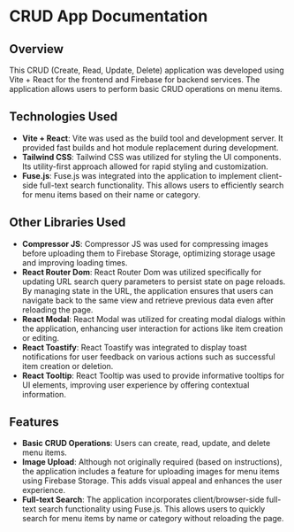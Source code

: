 # CRUD App Documentation

## Overview

This CRUD (Create, Read, Update, Delete) application was developed using Vite + React for the frontend and Firebase for backend services. The application allows users to perform basic CRUD operations on menu items.

## Technologies Used

- **Vite + React**: Vite was used as the build tool and development server. It provided fast builds and hot module replacement during development.
- **Tailwind CSS**: Tailwind CSS was utilized for styling the UI components. Its utility-first approach allowed for rapid styling and customization.
- **Fuse.js**: Fuse.js was integrated into the application to implement client-side full-text search functionality. This allows users to efficiently search for menu items based on their name or category.

## Other Libraries Used

- **Compressor JS**: Compressor JS was used for compressing images before uploading them to Firebase Storage, optimizing storage usage and improving loading times.
- **React Router Dom**: React Router Dom was utilized specifically for updating URL search query parameters to persist state on page reloads. By managing state in the URL, the application ensures that users can navigate back to the same view and retrieve previous data even after reloading the page.
- **React Modal**: React Modal was utilized for creating modal dialogs within the application, enhancing user interaction for actions like item creation or editing.
- **React Toastify**: React Toastify was integrated to display toast notifications for user feedback on various actions such as successful item creation or deletion.
- **React Tooltip**: React Tooltip was used to provide informative tooltips for UI elements, improving user experience by offering contextual information.

## Features

- **Basic CRUD Operations**: Users can create, read, update, and delete menu items.
- **Image Upload**: Although not originally required (based on instructions), the application includes a feature for uploading images for menu items using Firebase Storage. This adds visual appeal and enhances the user experience.
- **Full-text Search**: The application incorporates client/browser-side full-text search functionality using Fuse.js. This allows users to quickly search for menu items by name or category without reloading the page.
